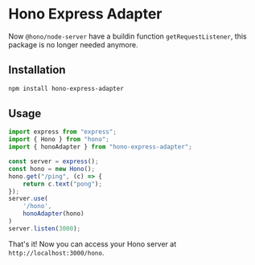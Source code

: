 # Hono Express Adapter

Now `@hono/node-server` have a buildin function `getRequestListener`, this package is no longer needed anymore.

## Installation

```bash
npm install hono-express-adapter
```

## Usage

```javascript
import express from "express";
import { Hono } from "hono";
import { honoAdapter } from "hono-express-adapter";

const server = express();
const hono = new Hono();
hono.get("/ping", (c) => {
    return c.text("pong");
});
server.use(
    '/hono',
    honoAdapter(hono)
)
server.listen(3000);
```

That's it! Now you can access your Hono server at `http://localhost:3000/hono`.

